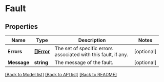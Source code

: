 # Fault

## Properties

Name | Type | Description | Notes
------------ | ------------- | ------------- | -------------
**Errors** | [**[]Error**](Error.md) | The set of specific errors associated with this fault, if any. | [optional] 
**Message** | **string** | The message of the fault. | [optional] 

[[Back to Model list]](../README.md#documentation-for-models) [[Back to API list]](../README.md#documentation-for-api-endpoints) [[Back to README]](../README.md)


